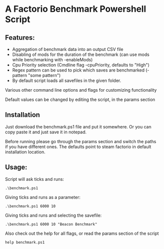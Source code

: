 # A Factorio Benchmark Powershell Script

## Features:

* Aggregation of benchmark data into an output CSV file
* Disabling of mods for the duration of the benchmark (can use mods while benchmarking with -enableMods)
* Cpu Priority selection (Cmdline flag -cpuPriority, defaults to "High")
* Regex pattern can be used to pick which saves are benchmarked (-pattern "some pattern")
* By default script loads all savefiles in the given folder.

Various other command line options and flags for customizing functionality

Default values can be changed by editing the script, in the params section

## Installation

Just download the benchmark.ps1 file and put it somewhere. Or you can copy
paste it and just save it in notepad.

Before running please go through the params section and switch the paths if you
have different ones. The defaults point to steam factorio in default
installation location.

## Usage:

Script will ask ticks and runs:

    .\benchmark.ps1

Giving ticks and runs as a parameter:

    .\benchmark.ps1 6000 10

Giving ticks and runs and selecting the savefile:

    .\benchmark.ps1 6000 10 "Beacon Benchmark"

Also check out the help for all flags, or read the params section of the script

    help benchmark.ps1
